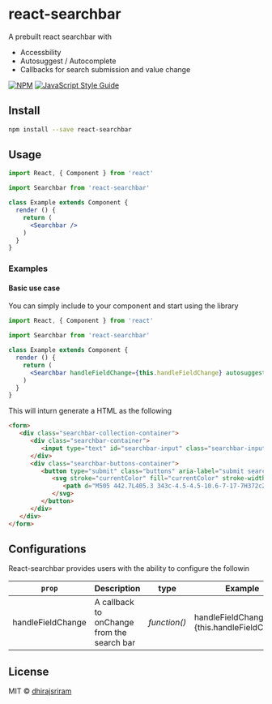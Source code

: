 # react-searchbar

A prebuilt react searchbar with

- Accessbility
- Autosuggest / Autocomplete
- Callbacks for search submission and value change

[![NPM](https://img.shields.io/npm/v/react-searchbar.svg)](https://www.npmjs.com/package/react-searchbar) [![JavaScript Style Guide](https://img.shields.io/badge/code_style-standard-brightgreen.svg)](https://standardjs.com)

## Install

```bash
npm install --save react-searchbar
```

## Usage

```jsx
import React, { Component } from 'react'

import Searchbar from 'react-searchbar'

class Example extends Component {
  render () {
    return (
      <Searchbar />
    )
  }
}
```
### Examples

#### Basic use case

You can simply include <Searchbar> to your component and start using the library

```jsx
import React, { Component } from 'react'

import Searchbar from 'react-searchbar'

class Example extends Component {
  render () {
    return (
      <Searchbar handleFieldChange={this.handleFieldChange} autosuggestCount={15} handleSearch={(e)=>this.handleSearch()} selectSuggestion={this.handleSelectedSuggestion} prompt={names}></Searchbar>
    )
  }
}
```
This will inturn generate a HTML as the following
```html
<form>
   <div class="searchbar-collection-container">
      <div class="searchbar-container">
         <input type="text" id="searchbar-input" class="searchbar-input" name="st" maxlength="90" placeholder="Search" aria-label="Type to search. Navigate below to hear suggestions" autocomplete="off" autocorrect="off" autocapitolize="off" spellcheck="false" value="">
      </div>
      <div class="searchbar-buttons-container">
         <button type="submit" class="buttons" aria-label="submit search" title="Search">
            <svg stroke="currentColor" fill="currentColor" stroke-width="0" viewBox="0 0 512 512" height="1em" width="1em" xmlns="http://www.w3.org/2000/svg">
               <path d="M505 442.7L405.3 343c-4.5-4.5-10.6-7-17-7H372c27.6-35.3 44-79.7 44-128C416 93.1 322.9 0 208 0S0 93.1 0 208s93.1 208 208 208c48.3 0 92.7-16.4 128-44v16.3c0 6.4 2.5 12.5 7 17l99.7 99.7c9.4 9.4 24.6 9.4 33.9 0l28.3-28.3c9.4-9.4 9.4-24.6.1-34zM208 336c-70.7 0-128-57.2-128-128 0-70.7 57.2-128 128-128 70.7 0 128 57.2 128 128 0 70.7-57.2 128-128 128z"></path>
            </svg>
         </button>
      </div>
   </div>
</form>
```
## Configurations
React-searchbar provides users with the ability to configure the followin

| `prop`  | Description              |  type | Example |
|---------|--------------------------|----------|-------|
|handleFieldChange|A callback to onChange from the search bar| *function()* | handleFieldChange={this.handleFieldChange}|

## License

MIT © [dhirajsriram](https://github.com/dhirajsriram)

